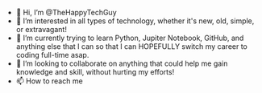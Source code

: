- 👋 Hi, I’m @TheHappyTechGuy
- 👀 I’m interested in all types of technology, whether it's new, old, simple, or extravagant! 
- 🌱 I’m currently trying to learn Python, Jupiter Notebook, GitHub, and anything else that I can so that I can HOPEFULLY switch my career to coding full-time asap. 
- 💞️ I’m looking to collaborate on anything that could help me gain knowledge and skill, without hurting my efforts!
- 📫 How to reach me 

<!---
TheHappyTechGuy/TheHappyTechGuy is a ✨ special ✨ repository because its `README.md` (this file) appears on your GitHub profile.
You can click the Preview link to take a look at your changes.
--->
